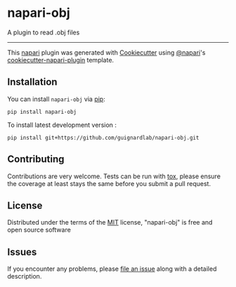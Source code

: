 # napari-obj

<!-- [![License MIT](https://img.shields.io/pypi/l/napari-obj.svg?color=green)](https://github.com/guignardlab/napari-obj/raw/main/LICENSE)
[![PyPI](https://img.shields.io/pypi/v/napari-obj.svg?color=green)](https://pypi.org/project/napari-obj)
[![Python Version](https://img.shields.io/pypi/pyversions/napari-obj.svg?color=green)](https://python.org)
[![tests](https://github.com/guignardlab/napari-obj/workflows/tests/badge.svg)](https://github.com/guignardlab/napari-obj/actions)
[![codecov](https://codecov.io/gh/guignardlab/napari-obj/branch/main/graph/badge.svg)](https://codecov.io/gh/guignardlab/napari-obj)
[![napari hub](https://img.shields.io/endpoint?url=https://api.napari-hub.org/shields/napari-obj)](https://napari-hub.org/plugins/napari-obj) -->

A plugin to read .obj files

----------------------------------

This [napari] plugin was generated with [Cookiecutter] using [@napari]'s [cookiecutter-napari-plugin] template.

<!--
Don't miss the full getting started guide to set up your new package:
https://github.com/napari/cookiecutter-napari-plugin#getting-started

and review the napari docs for plugin developers:
https://napari.org/stable/plugins/index.html
-->

## Installation

You can install `napari-obj` via [pip]:

    pip install napari-obj

To install latest development version :

    pip install git+https://github.com/guignardlab/napari-obj.git

## Contributing

Contributions are very welcome. Tests can be run with [tox], please ensure
the coverage at least stays the same before you submit a pull request.

## License

Distributed under the terms of the [MIT] license,
"napari-obj" is free and open source software

## Issues

If you encounter any problems, please [file an issue] along with a detailed description.

[napari]: https://github.com/napari/napari
[Cookiecutter]: https://github.com/audreyr/cookiecutter
[@napari]: https://github.com/napari
[MIT]: http://opensource.org/licenses/MIT
[BSD-3]: http://opensource.org/licenses/BSD-3-Clause
[GNU GPL v3.0]: http://www.gnu.org/licenses/gpl-3.0.txt
[GNU LGPL v3.0]: http://www.gnu.org/licenses/lgpl-3.0.txt
[Apache Software License 2.0]: http://www.apache.org/licenses/LICENSE-2.0
[Mozilla Public License 2.0]: https://www.mozilla.org/media/MPL/2.0/index.txt
[cookiecutter-napari-plugin]: https://github.com/napari/cookiecutter-napari-plugin

[file an issue]: https://github.com/guignardlab/napari-obj/issues

[napari]: https://github.com/napari/napari
[tox]: https://tox.readthedocs.io/en/latest/
[pip]: https://pypi.org/project/pip/
[PyPI]: https://pypi.org/

